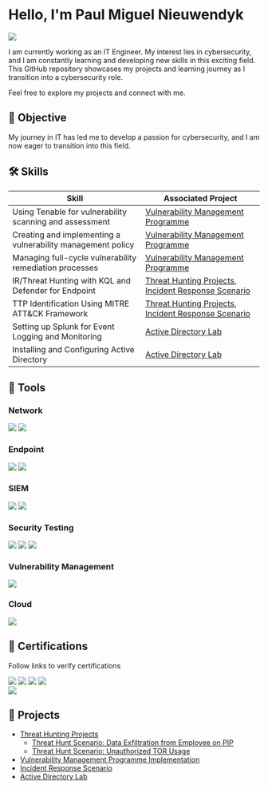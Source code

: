 # Hello, I'm Paul Miguel Nieuwendyk
<a href="https://www.linkedin.com/in/paul-miguel-nieuwendyk"><img src="https://img.shields.io/badge/-LinkedIn-0072b1?&style=for-the-badge&logo=linkedin&logoColor=white" /></a>

I am currently working as an IT Engineer. My interest lies in cybersecurity, and I am constantly learning and developing new skills in this exciting field. This GitHub repository showcases my projects and learning journey as I transition into a cybersecurity role.

Feel free to explore my projects and connect with me.

## 🎯 Objective
My journey in IT has led me to develop a passion for cybersecurity, and I am now eager to transition into this field.

## 🛠 Skills

| Skill                                         | Associated Project         |
|-----------------------------------------------|----------------------------|
| Using Tenable for vulnerability scanning and assessment | [Vulnerability Management Programme](https://github.com/PaulMiguelSec/Vulnerability-Management-Programme) |
| Creating and implementing a vulnerability management policy | [Vulnerability Management Programme](https://github.com/PaulMiguelSec/Vulnerability-Management-Programme) |
| Managing full-cycle vulnerability remediation processes | [Vulnerability Management Programme](https://github.com/PaulMiguelSec/Vulnerability-Management-Programme) |
| IR/Threat Hunting with KQL and Defender for Endpoint | [Threat Hunting Projects](https://github.com/PaulMiguelSec/Threat-Hunting-Projects), [Incident Response Scenario](https://github.com/PaulMiguelSec/Incident-Response-Scenario) |
| TTP Identification Using MITRE ATT&CK Framework | [Threat Hunting Projects](https://github.com/PaulMiguelSec/Threat-Hunting-Projects), [Incident Response Scenario](https://github.com/PaulMiguelSec/Incident-Response-Scenario) |
| Setting up Splunk for Event Logging and Monitoring | [Active Directory Lab](https://github.com/PaulMiguelSec/Active-Directory-Lab) |
| Installing and Configuring Active Directory        | [Active Directory Lab](https://github.com/PaulMiguelSec/Active-Directory-Lab) |


## 🧰 Tools

### Network
<div>
    <img src="https://img.shields.io/badge/-Active%20Directory-0078D4?&style=for-the-badge&logo=Windows&logoColor=white" />
    <img src="https://img.shields.io/badge/-Wireshark-1679A7?&style=for-the-badge&logo=Wireshark&logoColor=white" />
</div>

### Endpoint
<div>
    <img src="https://img.shields.io/badge/-Microsoft_Defender_for_Endpoint-00A4EF?&style=for-the-badge&logo=Microsoft&logoColor=white" />
    <img src="https://img.shields.io/badge/-Kali%20Linux-557C89?&style=for-the-badge&logo=Kali%20Linux&logoColor=white" />
</div>

### SIEM
<div>
    <img src="https://img.shields.io/badge/-Splunk-000000?&style=for-the-badge&logo=Splunk&logoColor=white" />
    <img src="https://img.shields.io/badge/-Microsoft%20Sentinel-0078D4?&style=for-the-badge&logo=Microsoft&logoColor=white" /> 
</div>

### Security Testing
<div>
    <img src="https://img.shields.io/badge/-Atomic_Red_Team-FF0000?&style=for-the-badge&logo=atomic-red-team&logoColor=white" />
    <img src="https://img.shields.io/badge/-PowerShell-2E6DBF?&style=for-the-badge&logo=PowerShell&logoColor=white" />
    <img src="https://img.shields.io/badge/-Bash-4EAA25?&style=for-the-badge&logo=GNU%20Bash&logoColor=white" />
</div>

### Vulnerability Management
<div>
    <img src="https://img.shields.io/badge/-Tenable-3E4D88?&style=for-the-badge&logo=Tenable&logoColor=white" />
</div>

### Cloud
<div>
    <img src="https://img.shields.io/badge/-Microsoft%20Azure-0078D4?&style=for-the-badge&logo=Microsoft%20Azure&logoColor=white" />
</div>


## 📜 Certifications
Follow links to verify certifications
<div>
<a href="https://www.credly.com/badges/fc8d585c-94f1-4ecf-b79d-8f67a901d690/linked_in_profile"><img src="https://img.shields.io/badge/-CYSA%2B-006400?&style=for-the-badge&logo=CompTIA&logoColor=white" /></a>
<a href="https://www.credly.com/badges/50bfcf2d-c2cd-4110-9d79-9db444bcbf58/linked_in_profile"><img src="https://img.shields.io/badge/-Security%2B-FF0000?&style=for-the-badge&logo=CompTIA&logoColor=white" /></a>
<a href="https://www.credly.com/badges/22787c28-09e7-4864-93a0-e47ca764bb5f/linked_in_profile"><img src="https://img.shields.io/badge/-Network%2B-007ACC?&style=for-the-badge&logo=CompTIA&logoColor=white" /></a>
<a href="https://www.credly.com/badges/7c4cfac1-94a8-4c4b-bf5d-af06fb4d109c/linked_in_profile"><img src="https://img.shields.io/badge/-A%2B-4D4D4D?&style=for-the-badge&logo=CompTIA&logoColor=white" /></a>
</div>
<div>
<a href="https://learn.microsoft.com/api/credentials/share/en-gb/PaulMiguelNieuwendyk-5383/82949AED72B311C0?sharingId"><img src="https://img.shields.io/badge/-AZ%20900-0078D4?&style=for-the-badge&logo=Microsoft%20Azure&logoColor=white" /></a>
</div>

## 📂 Projects
- [Threat Hunting Projects](https://github.com/PaulMiguelSec/Threat-Hunting-Projects)
  - [Threat Hunt Scenario: Data Exfiltration from Employee on PIP](https://github.com/PaulMiguelSec/Threat-Hunting-Projects/blob/main/Threat%20Hunt%20Scenario%3A%20Data%20Exfiltration%20from%20PIP'd%20Employee.md)
  - [Threat Hunt Scenario: Unauthorized TOR Usage](https://github.com/PaulMiguelSec/Threat-Hunting-Projects/blob/main/Threat%20Hunt%20Scenario%3A%20Unauthorized%20TOR%20Usage.md)
- [Vulnerability Management Programme Implementation](https://github.com/PaulMiguelSec/Vulnerability-Management-Programme)
- [Incident Response Scenario](https://github.com/PaulMiguelSec/Incident-Response-Scenario)
- [Active Directory Lab](https://github.com/PaulMiguelSec/Active-Directory-Lab)
